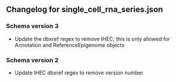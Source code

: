 ## Changelog for single_cell_rna_series.json

### Schema version 3

* Update the dbxref regex to remove IHEC; this is only allowed for Annotation and ReferenceEpigenome objects

### Schema version 2

* Update IHEC dbxref regex to remove version number
